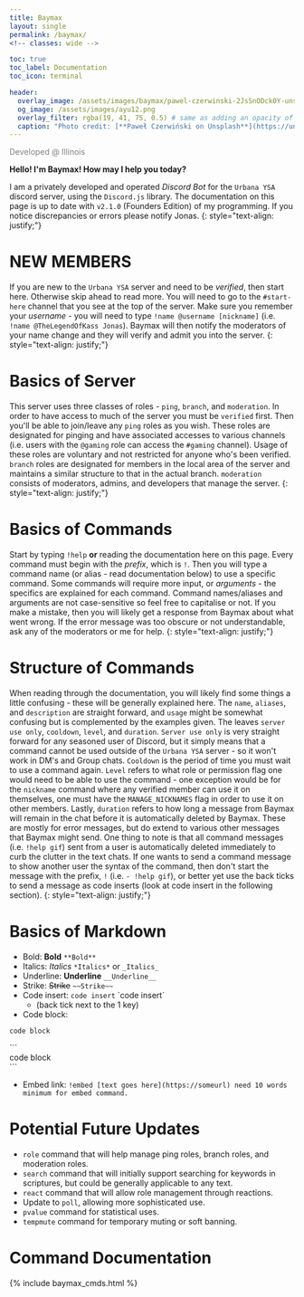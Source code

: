 ```yaml
---
title: Baymax
layout: single
permalink: /baymax/
<!-- classes: wide -->

toc: true
toc_label: Documentation
toc_icon: terminal

header:
  overlay_image: /assets/images/baymax/pawel-czerwinski-2JsSnODck0Y-unsplash.jpg
  og_image: /assets/images/ayu12.png
  overlay_filter: rgba(19, 41, 75, 0.5) # same as adding an opacity of 0.5 to a black background
  caption: "Photo credit: [**Paweł Czerwiński on Unsplash**](https://unsplash.com/photos/2JsSnODck0Y)"
---
```


<!-- ![image-left](https://i.imgur.com/Urqzfrx.png){: .align-left} -->

<figure style="width: 200px; margin: 0; margin-right: 20px;" class="align-left">
  <img src="https://i.imgur.com/Urqzfrx.png" alt="">
  <figcaption style="color: grey;">Developed @ Illinois</figcaption>
</figure>

**Hello! I'm Baymax! How may I help you today?**

I am a privately developed and operated _Discord Bot_ for the `Urbana YSA` discord server, using the `Discord.js` library. The documentation on this page is up to date with `v2.1.0` (Founders Edition) of my programming. If you notice discrepancies or errors please notify Jonas.
{: style="text-align: justify;"}

# NEW MEMBERS

If you are new to the `Urbana YSA` server and need to be _verified_, then start here. Otherwise skip ahead to read more. You will need to go to the `#start-here` channel that you see at the top of the server. Make sure you remember your _username_ - you will need to type `!name @username [nickname]` (i.e. `!name @TheLegendOfKass Jonas`). Baymax will then notify the moderators of your name change and they will verify and admit you into the server.
{: style="text-align: justify;"}

# Basics of Server

This server uses three classes of roles - `ping`, `branch`, and `moderation`. In order to have access to much of the server you must be `verified` first. Then you'll be able to join/leave any `ping` roles as you wish. These roles are designated for pinging and have associated accesses to various channels (i.e. users with the `@gaming` role can access the `#gaming` channel). Usage of these roles are voluntary and not restricted for anyone who's been verified. `branch` roles are designated for members in the local area of the server and maintains a similar structure to that in the actual branch. `moderation` consists of moderators, admins, and developers that manage the server.
{: style="text-align: justify;"}

# Basics of Commands

Start by typing `!help` **or** reading the documentation here on this page. Every command must begin with the _prefix_, which is `!`. Then you will type a command name (or alias - read documentation below) to use a specific command. Some commands will require more input, or _arguments_ - the specifics are explained for each command. Command names/aliases and arguments are not case-sensitive so feel free to capitalise or not. If you make a mistake, then you will likely get a response from Baymax about what went wrong. If the error message was too obscure or not understandable, ask any of the moderators or me for help.
{: style="text-align: justify;"}

# Structure of Commands

When reading through the documentation, you will likely find some things a little confusing - these will be generally explained here. The `name`, `aliases`, and `description` are straight forward, and `usage` might be somewhat confusing but is complemented by the examples given. The leaves `server use only`, `cooldown`, `level`, and `duration`. `Server use only` is very straight forward for any seasoned user of Discord, but it simply means that a command cannot be used outside of the `Urbana YSA` server - so it won't work in DM's and Group chats. `Cooldown` is the period of time you must wait to use a command again. `Level` refers to what role or permission flag one would need to be able to use the command - one exception would be for the `nickname` command where any verified member can use it on themselves, one must have the `MANAGE_NICKNAMES` flag in order to use it on other members. Lastly, `duration` refers to how long a message from Baymax will remain in the chat before it is automatically deleted by Baymax. These are mostly for error messages, but do extend to various other messages that Baymax might send. One thing to note is that all command messages (i.e. `!help gif`) sent from a user is automatically deleted immediately to curb the clutter in the text chats. If one wants to send a command message to show another user the syntax of the command, then don't start the message with the prefix, `!` (i.e. `- !help gif`), or better yet use the back ticks to send a message as code inserts (look at code insert in the following section).
{: style="text-align: justify;"}

# Basics of Markdown

 - Bold: **Bold** `**Bold**`
 - Italics: *Italics* `*Italics*` or `_Italics_`
 - Underline: __Underline__ `__Underline__`
 - Strike: ~~Strike~~ `~~Strike~~`
 - Code insert: `code insert` \`code insert\`
   - (back tick next to the 1 key)
 - Code block:
```
code block
```
\`\`\`<br>
code block<br>
\`\`\`
 - Embed link: `!embed [text goes here](https://someurl) need 10 words minimum for embed command.`

# Potential Future Updates

 - `role` command that will help manage ping roles, branch roles, and moderation roles.
 - `search` command that will initially support searching for keywords in scriptures, but could be generally applicable to any text.
 - `react` command that will allow role management through reactions.
 - Update to `poll`, allowing more sophisticated use.
 - `pvalue` command for statistical uses.
 - `tempmute` command for temporary muting or soft banning.

# Command Documentation

{% include baymax_cmds.html %}
